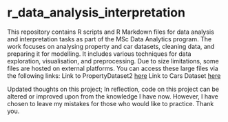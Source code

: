 # r_data_analysis_interpretation
This repository contains R scripts and R Markdown files for data analysis and interpretation tasks as part of the MSc Data Analytics program. The work focuses on analysing property and car datasets, cleaning data, and preparing it for modelling. It includes various techniques for data exploration, visualisation, and preprocessing.
Due to size limitations, some files are hosted on external platforms. You can access these large files via the following links:
Link to PropertyDataset2 [here](https://1drv.ms/u/s!AujbpLVKdQjjqj8urjp9zceDlakm?e=tRI1fx)
Link to Cars Dataset [here](https://1drv.ms/u/s!AujbpLVKdQjjqkAmX3Ep3Pz8j3-Y?e=Wdp5YG)

Updated thoughts on this project;
In reflection, code on this project can be altered or improved upon from the knowledge I have now. However, I have chosen to leave my mistakes for those who would like to practice. 
Thank you.
